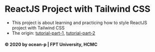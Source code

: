 # ReactJS Project with Tailwind CSS

* This project is about learning and practicing how to style ReactJS project with Tailwind CSS
* The origin: [tutorial-part-1](https://youtu.be/SA3P7QONd24), [tutorial-part-2](https://youtu.be/g4xMeu44dKU)

#### © 2020 by ocean-p | FPT University, HCMC